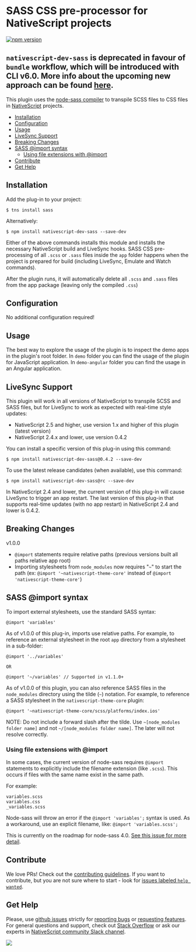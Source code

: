 # SASS CSS pre-processor for NativeScript projects
[![npm version](https://badge.fury.io/js/nativescript-dev-sass.svg)](https://badge.fury.io/js/nativescript-dev-sass)

## `nativescript-dev-sass` is deprecated in favour of  `bundle` workflow, which will be introduced with CLI v6.0. More info about the upcoming new approach can be found [here](https://www.nativescript.org/blog/the-future-of-building-nativescript-apps). 

This plugin uses the [node-sass compiler](https://www.npmjs.com/package/node-sass) to transpile SCSS files to CSS files in [NativeScript](https://www.nativescript.org/) projects.

<!-- TOC depthFrom:2 -->

- [Installation](#installation)
- [Configuration](#configuration)
- [Usage](#usage)
- [LiveSync Support](#livesync-support)
- [Breaking Changes](#breaking-changes)
- [SASS @import syntax](#sass-import-syntax)
    - [Using file extensions with @import](#using-file-extensions-with-import)
- [Contribute](#contribute)
- [Get Help](#get-help)

<!-- /TOC -->

## Installation

Add the plug-in to your project:
```
$ tns install sass
```
Alternatively:
```
$ npm install nativescript-dev-sass --save-dev
```

Either of the above commands installs this module and installs the necessary NativeScript build and LiveSync hooks. SASS CSS pre-processing of all `.scss` or `.sass` files inside the `app` folder happens when the project is prepared for build (including LiveSync, Emulate and Watch commands).

After the plugin runs, it will automatically delete all `.scss` and `.sass` files from the app package (leaving only the compiled `.css`)

## Configuration

No additional configuration required!

## Usage

The best way to explore the usage of the plugin is to inspect the demo apps in the plugin's root folder.
In `demo` folder you can find the usage of the plugin for JavaScript application. In `demo-angular` folder you can find the usage in an Angular application.

## LiveSync Support

This plugin will work in all versions of NativeScript to transpile SCSS and SASS files, but for LiveSync to work as expected with real-time style updates:
- NativeScript 2.5 and higher, use version 1.x and higher of this plugin (latest version)
- NativeScript 2.4.x and lower, use version 0.4.2

You can install a specific version of this plug-in using this command:
```
$ npm install nativescript-dev-sass@0.4.2 --save-dev
```

To use the latest release candidates (when available), use this command:
```
$ npm install nativescript-dev-sass@rc --save-dev
```
In NativeScript 2.4 and lower, the current version of this plug-in will cause LiveSync to trigger an app restart. The last version of this plug-in that supports real-time updates (with no app restart) in NativeScript 2.4 and lower is 0.4.2.

## Breaking Changes

v1.0.0
- `@import` statements require relative paths (previous versions built all paths relative app root)
- Importing stylesheets from `node_modules` now requires "`~`" to start the path (ex: `@import '~nativescript-theme-core'` instead of `@import 'nativescript-theme-core'`)

## SASS @import syntax

To import external stylesheets, use the standard SASS syntax:
```
@import 'variables'
```
As of v1.0.0 of this plug-in, imports use relative paths. For example, to reference an external stylesheet in the root `app` directory from a stylesheet in a sub-folder:
```
@import '../variables'

OR

@import '~/variables' // Supported in v1.1.0+
```

As of v1.0.0 of this plugin, you can also reference SASS files in the `node_modules` directory using the tilde (`~`) notation. For example, to reference a SASS stylesheet in the `nativescript-theme-core` plugin:
```
@import '~nativescript-theme-core/scss/platforms/index.ios'
```

NOTE: Do not include a forward slash after the tilde. Use `~[node_modules folder name]` and not `~/[node_modules folder name]`. The later will not resolve correctly.

### Using file extensions with @import

In some cases, the current version of node-sass requires `@import` statements to explicitly include the filename extension (like `.scss`). This occurs if files with the same name exist in the same path.

For example:
```
variables.scss
variables.css
_variables.scss
```

Node-sass will throw an error if the `@import 'variables';` syntax is used. As a workaround, use an explicit filename, like: `@import 'variables.scss';`

This is currently on the roadmap for node-sass 4.0. [See this issue for more detail](https://github.com/sass/node-sass/issues/1222).


## Contribute
We love PRs! Check out the [contributing guidelines](CONTRIBUTING.md). If you want to contribute, but you are not sure where to start - look for [issues labeled `help wanted`](https://github.com/NativeScript/nativescript-dev-sass/issues?q=is%3Aopen+is%3Aissue+label%3A%22help+wanted%22).

## Get Help 
Please, use [github issues](https://github.com/NativeScript/nativescript-dev-sass/issues) strictly for [reporting bugs](CONTRIBUTING.md#reporting-bugs) or [requesting features](CONTRIBUTING.md#requesting-new-features). For general questions and support, check out [Stack Overflow](https://stackoverflow.com/questions/tagged/nativescript) or ask our experts in [NativeScript community Slack channel](http://developer.telerik.com/wp-login.php?action=slack-invitation).

![](https://ga-beacon.appspot.com/UA-111455-24/nativescript/nativescript-dev-sass?pixel)

